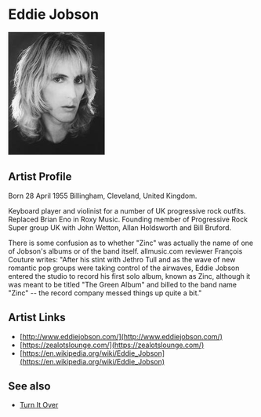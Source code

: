 # Eddie Jobson

![](../../assets/artists/Eddie_Jobson.png)

## Artist Profile

Born 28 April 1955 Billingham, Cleveland, United Kingdom.

Keyboard player and violinist for a number of UK progressive rock outfits. Replaced Brian Eno in Roxy Music. Founding member of Progressive Rock Super group UK with John Wetton, Allan Holdsworth and Bill Bruford.

There is some confusion as to whether "Zinc" was actually the name of one of Jobson's albums or of the band itself. allmusic.com reviewer François Couture writes: "After his stint with Jethro Tull and as the wave of new romantic pop groups were taking control of the airwaves, Eddie Jobson entered the studio to record his first solo album, known as Zinc, although it was meant to be titled "The Green Album" and billed to the band name "Zinc" -- the record company messed things up quite a bit."

## Artist Links

- [http://www.eddiejobson.com/](http://www.eddiejobson.com/)
- [https://zealotslounge.com/](https://zealotslounge.com/)
- [https://en.wikipedia.org/wiki/Eddie_Jobson](https://en.wikipedia.org/wiki/Eddie_Jobson)


## See also

- [Turn It Over](Turn_It_Over.md)
